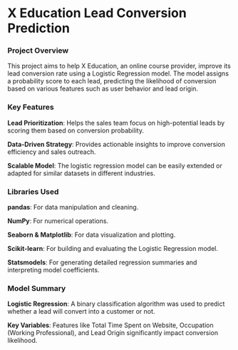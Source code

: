 # X Education Lead Conversion Prediction
### Project Overview
This project aims to help X Education, an online course provider, improve its lead conversion rate using a Logistic Regression model. The model assigns a probability score to each lead, predicting the likelihood of conversion based on various features such as user behavior and lead origin.

### Key Features

**Lead Prioritization**: Helps the sales team focus on high-potential leads by scoring them based on conversion probability.

**Data-Driven Strategy**: Provides actionable insights to improve conversion efficiency and sales outreach.

**Scalable Model**: The logistic regression model can be easily extended or adapted for similar datasets in different industries.

### Libraries Used

**pandas**: For data manipulation and cleaning.

**NumPy**: For numerical operations.

**Seaborn & Matplotlib**: For data visualization and plotting.

**Scikit-learn**: For building and evaluating the Logistic Regression model.

**Statsmodels**: For generating detailed regression summaries and interpreting model coefficients.

### Model Summary

**Logistic Regression**: A binary classification algorithm was used to predict whether a lead will convert into a customer or not.

**Key Variables**: Features like Total Time Spent on Website, Occupation (Working Professional), and Lead Origin significantly impact conversion likelihood.
